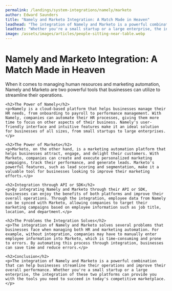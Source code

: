 ```yaml
---
permalink: /landings/system-integrations/namely/marketo
author: Edward Saunders
title: "Namely and Marketo Integration: A Match Made in Heaven"
leadhead: "The integration of Namely and Marketo is a powerful combination that can help businesses streamline their operations and improve their overall performance"
leadtext: "Whether you're a small startup or a large enterprise, the integration of these two platforms can provide you with the tools you need to succeed in today's competitive marketplace."
image: /assets/images/articles/people-sitting-near-table.webp
---
```

<div class="arttext">	<h1>Namely and Marketo Integration: A Match Made in Heaven</h1>
	<p>When it comes to managing human resources and marketing automation, Namely and Marketo are two powerful tools that businesses can utilize to streamline their operations.</p>

	<h2>The Power of Namely</h2>
	<p>Namely is a cloud-based platform that helps businesses manage their HR needs, from onboarding to payroll to performance management. With Namely, companies can automate their HR processes, giving them more time to focus on other aspects of their business. Namely's user-friendly interface and intuitive features make it an ideal solution for businesses of all sizes, from small startups to large enterprises.</p>

	<h2>The Power of Marketo</h2>
	<p>Marketo, on the other hand, is a marketing automation platform that helps businesses attract, engage, and delight their customers. With Marketo, companies can create and execute personalized marketing campaigns, track their performance, and generate leads. Marketo's powerful features, such as lead scoring and segmentation, make it a valuable tool for businesses looking to improve their marketing efforts.</p>

	<h2>Integration through API or SDK</h2>
	<p>By integrating Namely and Marketo through their API or SDK, businesses can enjoy the benefits of both platforms and improve their overall operations. Through the integration, employee data from Namely can be synced with Marketo, allowing companies to target their marketing campaigns based on employee information such as job title, location, and department.</p>

	<h2>The Problems the Integration Solves</h2>
	<p>The integration of Namely and Marketo solves several problems that businesses face when managing both HR and marketing automation. For example, without integration, companies may have to manually enter employee information into Marketo, which is time-consuming and prone to errors. By automating this process through integration, businesses can save time and reduce errors.</p>

	<h2>Conclusion</h2>
	<p>The integration of Namely and Marketo is a powerful combination that can help businesses streamline their operations and improve their overall performance. Whether you're a small startup or a large enterprise, the integration of these two platforms can provide you with the tools you need to succeed in today's competitive marketplace.</p>
</div>